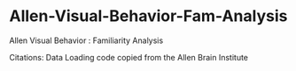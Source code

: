 # Allen-Visual-Behavior-Fam-Analysis
Allen Visual Behavior : Familiarity Analysis

Citations: Data Loading code copied from the Allen Brain Institute
